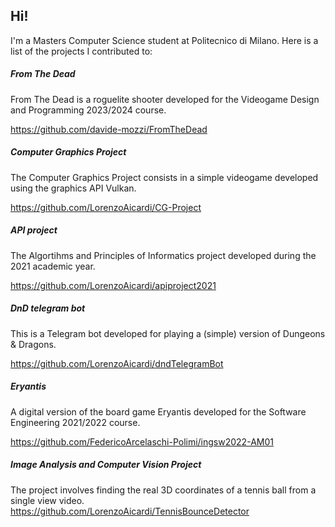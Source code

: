 ## Hi!

I'm a Masters Computer Science student at Politecnico di Milano. Here is a list of the projects I contributed to:

##### From The Dead
From The Dead is a roguelite shooter developed for the Videogame Design and Programming 2023/2024 course.

https://github.com/davide-mozzi/FromTheDead

##### Computer Graphics Project
The Computer Graphics Project consists in a simple videogame developed using the graphics API Vulkan.

https://github.com/LorenzoAicardi/CG-Project

##### API project
The Algortihms and Principles of Informatics project developed during the 2021 academic year.

https://github.com/LorenzoAicardi/apiproject2021

##### DnD telegram bot
This is a Telegram bot developed for playing a (simple) version of Dungeons & Dragons.

https://github.com/LorenzoAicardi/dndTelegramBot

##### Eryantis
A digital version of the board game Eryantis developed for the Software Engineering 2021/2022 course.

https://github.com/FedericoArcelaschi-Polimi/ingsw2022-AM01

##### Image Analysis and Computer Vision Project
The project involves finding the real 3D coordinates of a tennis ball from a single view video.
https://github.com/LorenzoAicardi/TennisBounceDetector
